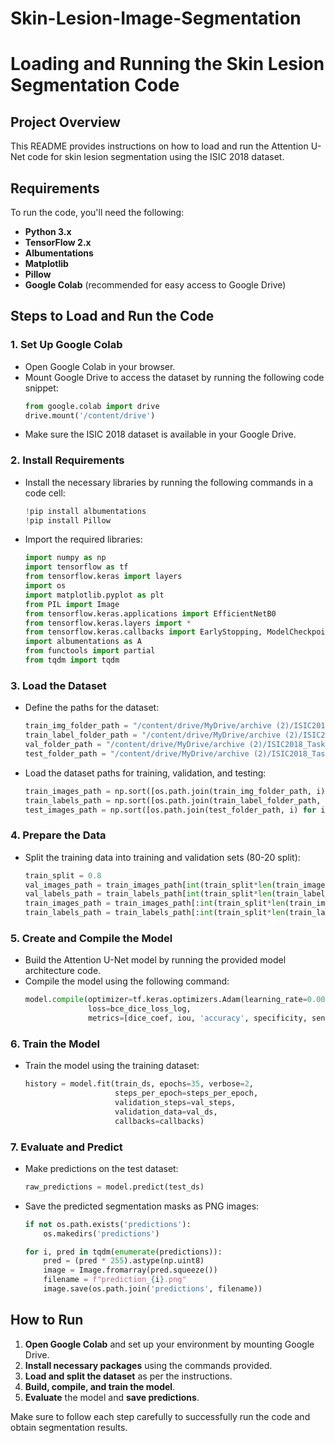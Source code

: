 # Skin-Lesion-Image-Segmentation

# Loading and Running the Skin Lesion Segmentation Code

## Project Overview
This README provides instructions on how to load and run the Attention U-Net code for skin lesion segmentation using the ISIC 2018 dataset.

## Requirements
To run the code, you'll need the following:
- **Python 3.x**
- **TensorFlow 2.x**
- **Albumentations**
- **Matplotlib**
- **Pillow**
- **Google Colab** (recommended for easy access to Google Drive)

## Steps to Load and Run the Code

### 1. **Set Up Google Colab**
- Open Google Colab in your browser.
- Mount Google Drive to access the dataset by running the following code snippet:
  ```python
  from google.colab import drive
  drive.mount('/content/drive')
  ```
- Make sure the ISIC 2018 dataset is available in your Google Drive.

### 2. **Install Requirements**
- Install the necessary libraries by running the following commands in a code cell:
  ```python
  !pip install albumentations
  !pip install Pillow
  ```
- Import the required libraries:
  ```python
  import numpy as np
  import tensorflow as tf
  from tensorflow.keras import layers
  import os
  import matplotlib.pyplot as plt
  from PIL import Image
  from tensorflow.keras.applications import EfficientNetB0
  from tensorflow.keras.layers import *
  from tensorflow.keras.callbacks import EarlyStopping, ModelCheckpoint, ReduceLROnPlateau
  import albumentations as A
  from functools import partial
  from tqdm import tqdm
  ```

### 3. **Load the Dataset**
- Define the paths for the dataset:
  ```python
  train_img_folder_path = "/content/drive/MyDrive/archive (2)/ISIC2018_Task1-2_Training_Input"
  train_label_folder_path = "/content/drive/MyDrive/archive (2)/ISIC2018_Task1_Training_GroundTruth"
  val_folder_path = "/content/drive/MyDrive/archive (2)/ISIC2018_Task1-2_Validation_Input"
  test_folder_path = "/content/drive/MyDrive/archive (2)/ISIC2018_Task1-2_Test_Input"
  ```
- Load the dataset paths for training, validation, and testing:
  ```python
  train_images_path = np.sort([os.path.join(train_img_folder_path, i) for i in os.listdir(train_img_folder_path) if i.endswith(('.jpg','.png'))])
  train_labels_path = np.sort([os.path.join(train_label_folder_path, i) for i in os.listdir(train_label_folder_path) if i.endswith(('.jpg','.png'))])
  test_images_path = np.sort([os.path.join(test_folder_path, i) for i in os.listdir(test_folder_path) if i.endswith(('.jpg','.png'))])
  ```

### 4. **Prepare the Data**
- Split the training data into training and validation sets (80-20 split):
  ```python
  train_split = 0.8
  val_images_path = train_images_path[int(train_split*len(train_images_path)):]
  val_labels_path = train_labels_path[int(train_split*len(train_labels_path)):]
  train_images_path = train_images_path[:int(train_split*len(train_images_path))]
  train_labels_path = train_labels_path[:int(train_split*len(train_labels_path))]
  ```

### 5. **Create and Compile the Model**
- Build the Attention U-Net model by running the provided model architecture code.
- Compile the model using the following command:
  ```python
  model.compile(optimizer=tf.keras.optimizers.Adam(learning_rate=0.001),
                loss=bce_dice_loss_log,
                metrics=[dice_coef, iou, 'accuracy', specificity, sensitivity])
  ```

### 6. **Train the Model**
- Train the model using the training dataset:
  ```python
  history = model.fit(train_ds, epochs=35, verbose=2,
                      steps_per_epoch=steps_per_epoch,
                      validation_steps=val_steps,
                      validation_data=val_ds,
                      callbacks=callbacks)
  ```

### 7. **Evaluate and Predict**
- Make predictions on the test dataset:
  ```python
  raw_predictions = model.predict(test_ds)
  ```
- Save the predicted segmentation masks as PNG images:
  ```python
  if not os.path.exists('predictions'):
      os.makedirs('predictions')

  for i, pred in tqdm(enumerate(predictions)):
      pred = (pred * 255).astype(np.uint8)
      image = Image.fromarray(pred.squeeze())
      filename = f"prediction_{i}.png"
      image.save(os.path.join('predictions', filename))
  ```

## How to Run
1. **Open Google Colab** and set up your environment by mounting Google Drive.
2. **Install necessary packages** using the commands provided.
3. **Load and split the dataset** as per the instructions.
4. **Build, compile, and train the model**.
5. **Evaluate** the model and **save predictions**.

Make sure to follow each step carefully to successfully run the code and obtain segmentation results.
